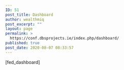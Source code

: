 ```yaml
---
ID: 51
post_title: Dashboard
author: wealthmiq
post_excerpt: ""
layout: page
permalink: >
  https://conf.dbsprojects.ie/index.php/dashboard/
published: true
post_date: 2020-08-07 08:33:57
---
```

<!-- wp:themeisle-blocks/advanced-columns {"id":"wp-block-themeisle-blocks-advanced-columns-1a2a3e08","columns":1,"layout":"equal"} -->
<div class="wp-block-themeisle-blocks-advanced-columns has-1-columns has-desktop-equal-layout has-tablet-equal-layout has-mobile-equal-layout has-default-gap has-vertical-unset" id="wp-block-themeisle-blocks-advanced-columns-1a2a3e08"><div class="wp-block-themeisle-blocks-advanced-columns-overlay"></div><div class="innerblocks-wrap"><!-- wp:themeisle-blocks/advanced-column {"id":"wp-block-themeisle-blocks-advanced-column-bb6b0e7a","columnWidth":"100"} -->
<div class="wp-block-themeisle-blocks-advanced-column" id="wp-block-themeisle-blocks-advanced-column-bb6b0e7a"><!-- wp:paragraph -->
<p>[fed_dashboard]</p>
<!-- /wp:paragraph --></div>
<!-- /wp:themeisle-blocks/advanced-column --></div></div>
<!-- /wp:themeisle-blocks/advanced-columns -->

<!-- wp:paragraph -->
<p></p>
<!-- /wp:paragraph -->